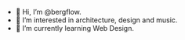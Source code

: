 - 👋 Hi, I’m @bergflow.
- 👀 I’m interested in architecture, design and music.
- 🌱 I’m currently learning Web Design.

<!---
bergflow/bergflow is a ✨ special ✨ repository because its `README.md` (this file) appears on your GitHub profile.
You can click the Preview link to take a look at your changes.
--->

